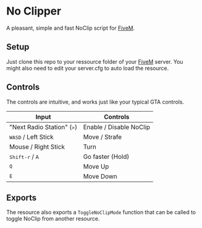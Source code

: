 # No Clipper # 

A pleasant, simple and fast NoClip script for [FiveM](https://fivem.net).

## Setup ##

Just clone this repo to your ressource folder of your [FiveM](https://fivem.net) server. You might also need to edit your server.cfg to auto load the resource.

## Controls ##

The controls are intuitive, and works just like your typical GTA controls.

| Input                                 | Controls                  |
|---------------------------------------|---------------------------|
| "Next Radio Station" (<kbd>></kbd>)   |  Enable / Disable NoClip  |
| <kbd>WASD</kbd> / Left Stick          |  Move / Strafe            |
| Mouse / Right Stick                   |  Turn                     |
| <kbd>Shift-r</kbd> / `A`              |  Go faster (Hold)         |
| <kbd>Q</kbd>                          |  Move Up                  |
| <kbd>E</kbd>                          |  Move Down                |

## Exports ##

The resource also exports a `ToggleNoClipMode` function that can be called to toggle NoClip from another resource.
